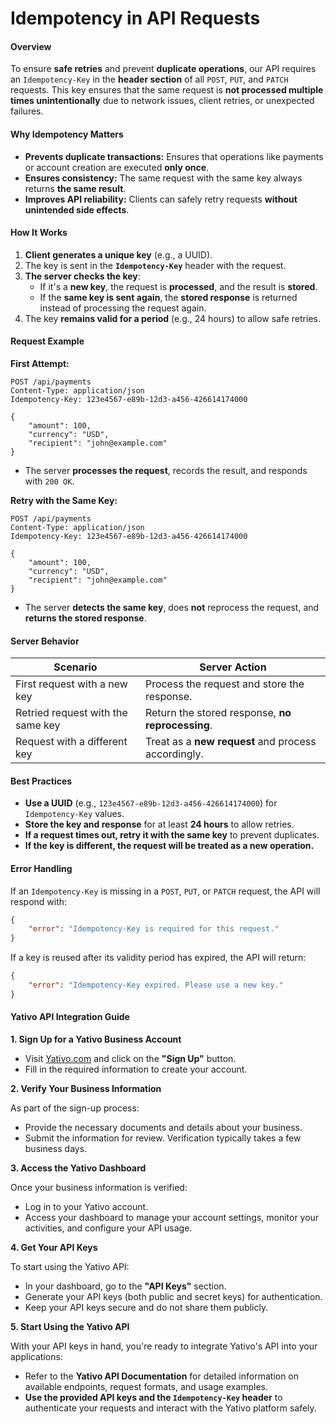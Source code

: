 # Idempotency in API Requests

#### Overview

To ensure **safe retries** and prevent **duplicate operations**, our API requires an `Idempotency-Key` in the **header section** of all `POST`, `PUT`, and `PATCH` requests. This key ensures that the same request is **not processed multiple times unintentionally** due to network issues, client retries, or unexpected failures.

#### Why Idempotency Matters

* **Prevents duplicate transactions:** Ensures that operations like payments or account creation are executed **only once**.
* **Ensures consistency:** The same request with the same key always returns **the same result**.
* **Improves API reliability:** Clients can safely retry requests **without unintended side effects**.

#### How It Works

1. **Client generates a unique key** (e.g., a UUID).
2. The key is sent in the **`Idempotency-Key`** header with the request.
3. **The server checks the key**:
   * If it's a **new key**, the request is **processed**, and the result is **stored**.
   * If the **same key is sent again**, the **stored response** is returned instead of processing the request again.
4. The key **remains valid for a period** (e.g., 24 hours) to allow safe retries.

#### Request Example

**First Attempt:**

```http
POST /api/payments
Content-Type: application/json
Idempotency-Key: 123e4567-e89b-12d3-a456-426614174000

{
    "amount": 100,
    "currency": "USD",
    "recipient": "john@example.com"
}
```

* The server **processes the request**, records the result, and responds with `200 OK`.

**Retry with the Same Key:**

```http
POST /api/payments
Content-Type: application/json
Idempotency-Key: 123e4567-e89b-12d3-a456-426614174000

{
    "amount": 100,
    "currency": "USD",
    "recipient": "john@example.com"
}
```

* The server **detects the same key**, does **not** reprocess the request, and **returns the stored response**.

#### Server Behavior

| Scenario                          | Server Action                                       |
| --------------------------------- | --------------------------------------------------- |
| First request with a new key      | Process the request and store the response.         |
| Retried request with the same key | Return the stored response, **no reprocessing**.    |
| Request with a different key      | Treat as a **new request** and process accordingly. |

#### Best Practices

* **Use a UUID** (e.g., `123e4567-e89b-12d3-a456-426614174000`) for `Idempotency-Key` values.
* **Store the key and response** for at least **24 hours** to allow retries.
* **If a request times out, retry it with the same key** to prevent duplicates.
* **If the key is different, the request will be treated as a new operation.**

#### Error Handling

If an `Idempotency-Key` is missing in a `POST`, `PUT`, or `PATCH` request, the API will respond with:

```json
{
    "error": "Idempotency-Key is required for this request."
}
```

If a key is reused after its validity period has expired, the API will return:

```json
{
    "error": "Idempotency-Key expired. Please use a new key."
}
```

#### Yativo API Integration Guide

**1. Sign Up for a Yativo Business Account**

* Visit [Yativo.com](https://yativo.com) and click on the **"Sign Up"** button.
* Fill in the required information to create your account.

**2. Verify Your Business Information**

As part of the sign-up process:

* Provide the necessary documents and details about your business.
* Submit the information for review. Verification typically takes a few business days.

**3. Access the Yativo Dashboard**

Once your business information is verified:

* Log in to your Yativo account.
* Access your dashboard to manage your account settings, monitor your activities, and configure your API usage.

**4. Get Your API Keys**

To start using the Yativo API:

* In your dashboard, go to the **"API Keys"** section.
* Generate your API keys (both public and secret keys) for authentication.
* Keep your API keys secure and do not share them publicly.

**5. Start Using the Yativo API**

With your API keys in hand, you're ready to integrate Yativo's API into your applications:

* Refer to the **Yativo API Documentation** for detailed information on available endpoints, request formats, and usage examples.
* **Use the provided API keys and the `Idempotency-Key` header** to authenticate your requests and interact with the Yativo platform safely.
